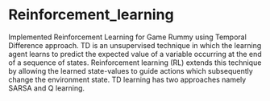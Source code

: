# Reinforcement_learning
Implemented Reinforcement Learning for Game Rummy using Temporal Difference approach. TD is an unsupervised technique in which the learning agent learns to predict the expected value of a variable occurring at the end of a sequence of states. Reinforcement learning (RL) extends this technique by allowing the learned state-values to guide actions which subsequently change the environment state. TD learning has two approaches namely SARSA and Q learning.
